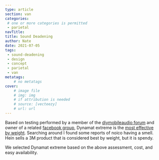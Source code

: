 ```yaml
---
type: article
section: van
categories: 
 # one or more categories is permitted
 - parietal
navTitle: 
title: Sound Deadening
author: Nate
date: 2021-07-05
tags:
 - sound-deadening
 - design
 - concept
 - parietal
 - van
metatags:
	# no metatags
cover: 
	# image file
	# img: img
	# if attribution is needed
	# source: [vecteezy]
	# url: url
---
```


Based on testing performed by a member of the [diymobileaudio forum](https://www.diymobileaudio.com/) and owner of a related [facebook group](https://www.facebook.com/groups/651457188787366/), Dynamat extreme is the [most effective by weight](https://www.diymobileaudio.com/threads/sound-deadening-cld-testing.146403/post-3522858).  Searching around I found some reports of noico having a smell.  Hein sells a 3M product that is considered best by weight, but it is spendy.  

We selected Dynamat extreme based on the above assessment, cost, and easy availability.

